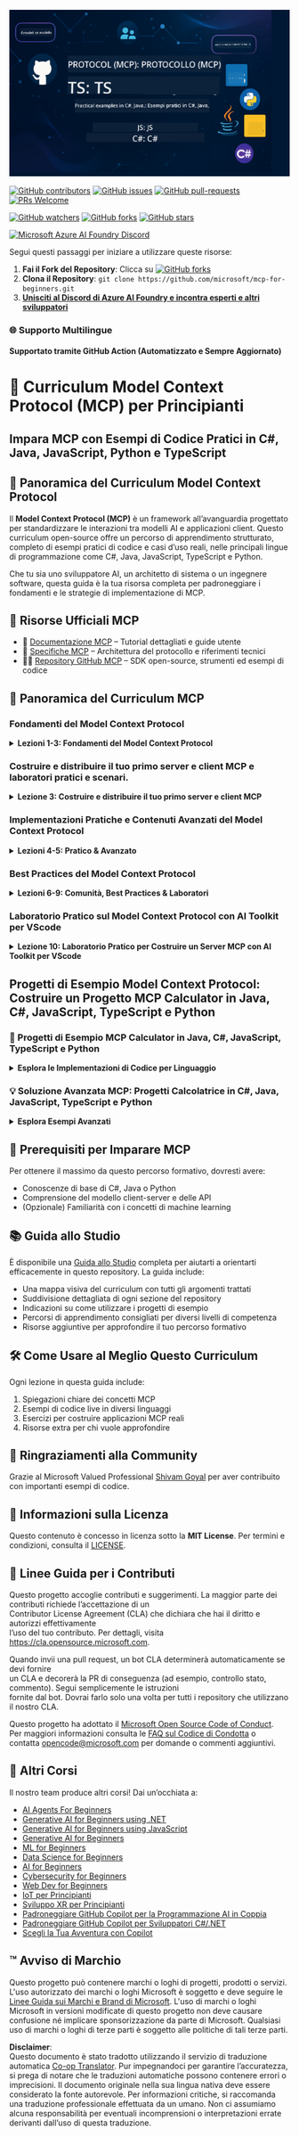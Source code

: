 <!--
CO_OP_TRANSLATOR_METADATA:
{
  "original_hash": "292f96c64f54ba097daea9598111ed82",
  "translation_date": "2025-07-02T05:34:01+00:00",
  "source_file": "README.md",
  "language_code": "it"
}
-->
![MCP-for-beginners](../../translated_images/mcp-beginners.2ce2b317996369ff66c5b72e25eff9d4288ab2741fc70c0b4e523d1ae1e249fd.it.png) 

[![GitHub contributors](https://img.shields.io/github/contributors/microsoft/mcp-for-beginners.svg)](https://GitHub.com/microsoft/mcp-for-beginners/graphs/contributors)
[![GitHub issues](https://img.shields.io/github/issues/microsoft/mcp-for-beginners.svg)](https://GitHub.com/microsoft/mcp-for-beginners/issues)
[![GitHub pull-requests](https://img.shields.io/github/issues-pr/microsoft/mcp-for-beginners.svg)](https://GitHub.com/microsoft/mcp-for-beginners/pulls)
[![PRs Welcome](https://img.shields.io/badge/PRs-welcome-brightgreen.svg?style=flat-square)](http://makeapullrequest.com)

[![GitHub watchers](https://img.shields.io/github/watchers/microsoft/mcp-for-beginners.svg?style=social&label=Watch)](https://GitHub.com/microsoft/mcp-for-beginners/watchers)
[![GitHub forks](https://img.shields.io/github/forks/microsoft/mcp-for-beginners.svg?style=social&label=Fork)](https://GitHub.com/microsoft/mcp-for-beginners/fork)
[![GitHub stars](https://img.shields.io/github/stars/microsoft/mcp-for-beginners?style=social&label=Star)](https://GitHub.com/microsoft/mcp-for-beginners/stargazers)


[![Microsoft Azure AI Foundry Discord](https://dcbadge.limes.pink/api/server/ByRwuEEgH4)](https://discord.com/invite/ByRwuEEgH4)

Segui questi passaggi per iniziare a utilizzare queste risorse:
1. **Fai il Fork del Repository**: Clicca su [![GitHub forks](https://img.shields.io/github/forks/microsoft/mcp-for-beginners.svg?style=social&label=Fork)](https://GitHub.com/microsoft/mcp-for-beginners/fork)
2. **Clona il Repository**:   `git clone https://github.com/microsoft/mcp-for-beginners.git`
3. [**Unisciti al Discord di Azure AI Foundry e incontra esperti e altri sviluppatori**](https://discord.com/invite/ByRwuEEgH4)


### 🌐 Supporto Multilingue

#### Supportato tramite GitHub Action (Automatizzato e Sempre Aggiornato)

# 🚀 Curriculum Model Context Protocol (MCP) per Principianti

## **Impara MCP con Esempi di Codice Pratici in C#, Java, JavaScript, Python e TypeScript**

## 🧠 Panoramica del Curriculum Model Context Protocol

Il **Model Context Protocol (MCP)** è un framework all’avanguardia progettato per standardizzare le interazioni tra modelli AI e applicazioni client. Questo curriculum open-source offre un percorso di apprendimento strutturato, completo di esempi pratici di codice e casi d’uso reali, nelle principali lingue di programmazione come C#, Java, JavaScript, TypeScript e Python.

Che tu sia uno sviluppatore AI, un architetto di sistema o un ingegnere software, questa guida è la tua risorsa completa per padroneggiare i fondamenti e le strategie di implementazione di MCP.

## 🔗 Risorse Ufficiali MCP

- 📘 [Documentazione MCP](https://modelcontextprotocol.io/) – Tutorial dettagliati e guide utente  
- 📜 [Specifiche MCP](https://spec.modelcontextprotocol.io/) – Architettura del protocollo e riferimenti tecnici  
- 🧑‍💻 [Repository GitHub MCP](https://github.com/modelcontextprotocol) – SDK open-source, strumenti ed esempi di codice  

## 🧭 Panoramica del Curriculum MCP

### Fondamenti del Model Context Protocol  
<details>
  <summary><strong> Lezioni 1-3: Fondamenti del Model Context Protocol</strong></summary>

- **00. Introduzione a MCP**  
  Panoramica sul Model Context Protocol e il suo ruolo nelle pipeline AI. [Leggi di più](./00-Introduction/README.md)
- **01. Concetti Chiave Spiegati**  
  Approfondimento sui concetti fondamentali di MCP. [Leggi di più](./01-CoreConcepts/README.md)
- **02. Sicurezza in MCP**  
  Minacce alla sicurezza e best practice. [Leggi di più](./02-Security/README.md)
- **03. Primi Passi con MCP**  
  Configurazione dell’ambiente, server/client base, integrazione. [Leggi di più](./03-GettingStarted/README.md)
</details>

### Costruire e distribuire il tuo primo server e client MCP e laboratori pratici e scenari.
<details>
  <summary><strong> Lezione 3: Costruire e distribuire il tuo primo server e client MCP</strong></summary>

- **3.1. Primo server** – [Guida](./03-GettingStarted/01-first-server/README.md)
- **3.2. Primo client** – [Guida](./03-GettingStarted/02-client/README.md)
- **3.3. Client con LLM** – [Guida](./03-GettingStarted/03-llm-client/README.md)
- **3.4. Consumare un server con Visual Studio Code** – [Guida](./03-GettingStarted/04-vscode/README.md)
- **3.5. Creare un server usando SSE** – [Guida](./03-GettingStarted/05-sse-server/README.md)
- **3.6. Streaming HTTP** – [Guida](./03-GettingStarted/06-http-streaming/README.md)
- **3.7. Usare AI Toolkit** – [Guida](./03-GettingStarted/07-aitk/README.md)
- **3.8. Testare il tuo server** – [Guida](./03-GettingStarted/08-testing/README.md)
- **3.9. Distribuire il tuo server** – [Guida](./03-GettingStarted/09-deployment/README.md)
</details>

### Implementazioni Pratiche e Contenuti Avanzati del Model Context Protocol  
<details>
  <summary><strong> Lezioni 4-5: Pratico & Avanzato</strong></summary>

- **04. Implementazione Pratica**  
  SDK, debug, test, template di prompt riutilizzabili. [Leggi di più](./04-PracticalImplementation/README.md)
- **05. Argomenti Avanzati in MCP**  
  AI multimodale, scalabilità, uso aziendale. [Leggi di più](./05-AdvancedTopics/README.md)
- **5.1. Integrazione MCP con Azure** – [Guida](./05-AdvancedTopics/mcp-integration/README.md)
- **5.2. Multimodalità** – [Guida](./05-AdvancedTopics/mcp-multi-modality/README.md)
- **5.3. Demo OAuth2 MCP** – [Guida](./05-AdvancedTopics/mcp-oauth2-demo/README.md)
- **5.4. Contesti Radice** – [Guida](./05-AdvancedTopics/mcp-root-contexts/README.md)
- **5.5. Routing** – [Guida](./05-AdvancedTopics/mcp-routing/README.md)
- **5.6. Campionamento** – [Guida](./05-AdvancedTopics/mcp-sampling/README.md)
- **5.7. Scalabilità** – [Guida](./05-AdvancedTopics/mcp-scaling/README.md)
- **5.8. Sicurezza** – [Guida](./05-AdvancedTopics/mcp-security/README.md)
- **5.9. Ricerca Web MCP** – [Guida](./05-AdvancedTopics/web-search-mcp/README.md)
- **5.10. Streaming in tempo reale** – [Guida](./05-AdvancedTopics/mcp-realtimestreaming/README.md)
- **5.11. Ricerca Web in tempo reale** – [Guida](./05-AdvancedTopics/mcp-realtimesearch/README.md)
- **5.12. Autenticazione Entra ID per server Model Context Protocol** – [Guida](./05-AdvancedTopics/mcp-security-entra/README.md)
</details>

### Best Practices del Model Context Protocol  
<details>
  <summary><strong> Lezioni 6-9: Comunità, Best Practices & Laboratori</strong></summary>
- **06. Contributi della Community** – [Guida](./06-CommunityContributions/README.md)
- **07. Lezioni dall’Adozione Precoce** – [Guida](./07-LessonsFromEarlyAdoption/README.md)
- **08. Best Practice per MCP** – [Guida](./08-BestPractices/README.md)
- **09. Casi di Studio MCP** – [Guida](./09-CaseStudy/README.md)
</details>

### Laboratorio Pratico sul Model Context Protocol con AI Toolkit per VScode
<details>
  <summary><strong>Lezione 10: Laboratorio Pratico per Costruire un Server MCP con AI Toolkit per VScode</strong></summary>
    
- **10. Ottimizzare i Flussi di Lavoro AI: Costruire un Server MCP con AI Toolkit** – [Laboratorio Pratico](./10-StreamliningAIWorkflowsBuildingAnMCPServerWithAIToolkit/README.md)
</details>

## Progetti di Esempio Model Context Protocol: Costruire un Progetto MCP Calculator in Java, C#, JavaScript, TypeScript e Python

### 🧮 Progetti di Esempio MCP Calculator in Java, C#, JavaScript, TypeScript e Python
<details>
  <summary><strong>Esplora le Implementazioni di Codice per Linguaggio</strong></summary>

  - [Esempio Server MCP in C#](./03-GettingStarted/samples/csharp/README.md)
  - [Calcolatrice MCP in Java](./03-GettingStarted/samples/java/calculator/README.md)
  - [Demo MCP in JavaScript](./03-GettingStarted/samples/javascript/README.md)
  - [Server MCP in Python](../../03-GettingStarted/samples/python/mcp_calculator_server.py)
  - [Esempio MCP in TypeScript](./03-GettingStarted/samples/typescript/README.md)

</details>

### 💡 Soluzione Avanzata MCP: Progetti Calcolatrice in C#, Java, JavaScript, TypeScript e Python
<details>
  <summary><strong>Esplora Esempi Avanzati</strong></summary>

  - [Esempio Avanzato in C#](./04-PracticalImplementation/samples/csharp/README.md)
  - [Esempio App Container Java](./04-PracticalImplementation/samples/java/containerapp/README.md)
  - [Esempio Avanzato JavaScript](./04-PracticalImplementation/samples/javascript/README.md)
  - [Implementazione Complessa in Python](../../04-PracticalImplementation/samples/python/mcp_sample.py)
  - [Esempio Container in TypeScript](./04-PracticalImplementation/samples/typescript/README.md)

</details>


## 🎯 Prerequisiti per Imparare MCP

Per ottenere il massimo da questo percorso formativo, dovresti avere:

- Conoscenze di base di C#, Java o Python  
- Comprensione del modello client-server e delle API  
- (Opzionale) Familiarità con i concetti di machine learning  

## 📚 Guida allo Studio

È disponibile una [Guida allo Studio](./study_guide.md) completa per aiutarti a orientarti efficacemente in questo repository. La guida include:

- Una mappa visiva del curriculum con tutti gli argomenti trattati  
- Suddivisione dettagliata di ogni sezione del repository  
- Indicazioni su come utilizzare i progetti di esempio  
- Percorsi di apprendimento consigliati per diversi livelli di competenza  
- Risorse aggiuntive per approfondire il tuo percorso formativo  

## 🛠️ Come Usare al Meglio Questo Curriculum

Ogni lezione in questa guida include:

1. Spiegazioni chiare dei concetti MCP  
2. Esempi di codice live in diversi linguaggi  
3. Esercizi per costruire applicazioni MCP reali  
4. Risorse extra per chi vuole approfondire  

## 🌟 Ringraziamenti alla Community

Grazie al Microsoft Valued Professional [Shivam Goyal](https://www.linkedin.com/in/shivam2003/) per aver contribuito con importanti esempi di codice. 

## 📜 Informazioni sulla Licenza

Questo contenuto è concesso in licenza sotto la **MIT License**. Per termini e condizioni, consulta il [LICENSE](../../LICENSE).

## 🤝 Linee Guida per i Contributi

Questo progetto accoglie contributi e suggerimenti. La maggior parte dei contributi richiede l’accettazione di un  
Contributor License Agreement (CLA) che dichiara che hai il diritto e autorizzi effettivamente  
l’uso del tuo contributo. Per dettagli, visita <https://cla.opensource.microsoft.com>.

Quando invii una pull request, un bot CLA determinerà automaticamente se devi fornire  
un CLA e decorerà la PR di conseguenza (ad esempio, controllo stato, commento). Segui semplicemente le istruzioni  
fornite dal bot. Dovrai farlo solo una volta per tutti i repository che utilizzano il nostro CLA.

Questo progetto ha adottato il [Microsoft Open Source Code of Conduct](https://opensource.microsoft.com/codeofconduct/).  
Per maggiori informazioni consulta le [FAQ sul Codice di Condotta](https://opensource.microsoft.com/codeofconduct/faq/) o  
contatta [opencode@microsoft.com](mailto:opencode@microsoft.com) per domande o commenti aggiuntivi.

## 🎒 Altri Corsi  
Il nostro team produce altri corsi! Dai un’occhiata a:

- [AI Agents For Beginners](https://github.com/microsoft/ai-agents-for-beginners?WT.mc_id=academic-105485-koreyst)  
- [Generative AI for Beginners using .NET](https://github.com/microsoft/Generative-AI-for-beginners-dotnet?WT.mc_id=academic-105485-koreyst)  
- [Generative AI for Beginners using JavaScript](https://github.com/microsoft/generative-ai-with-javascript?WT.mc_id=academic-105485-koreyst)  
- [Generative AI for Beginners](https://github.com/microsoft/generative-ai-for-beginners?WT.mc_id=academic-105485-koreyst)  
- [ML for Beginners](https://aka.ms/ml-beginners?WT.mc_id=academic-105485-koreyst)  
- [Data Science for Beginners](https://aka.ms/datascience-beginners?WT.mc_id=academic-105485-koreyst)  
- [AI for Beginners](https://aka.ms/ai-beginners?WT.mc_id=academic-105485-koreyst)  
- [Cybersecurity for Beginners](https://github.com/microsoft/Security-101??WT.mc_id=academic-96948-sayoung)  
- [Web Dev for Beginners](https://aka.ms/webdev-beginners?WT.mc_id=academic-105485-koreyst)
- [IoT per Principianti](https://aka.ms/iot-beginners?WT.mc_id=academic-105485-koreyst)
- [Sviluppo XR per Principianti](https://github.com/microsoft/xr-development-for-beginners?WT.mc_id=academic-105485-koreyst)
- [Padroneggiare GitHub Copilot per la Programmazione AI in Coppia](https://aka.ms/GitHubCopilotAI?WT.mc_id=academic-105485-koreyst)
- [Padroneggiare GitHub Copilot per Sviluppatori C#/.NET](https://github.com/microsoft/mastering-github-copilot-for-dotnet-csharp-developers?WT.mc_id=academic-105485-koreyst)
- [Scegli la Tua Avventura con Copilot](https://github.com/microsoft/CopilotAdventures?WT.mc_id=academic-105485-koreyst)


## ™️ Avviso di Marchio

Questo progetto può contenere marchi o loghi di progetti, prodotti o servizi. L'uso autorizzato dei marchi o loghi Microsoft è soggetto e deve seguire le
[Linee Guida sui Marchi e Brand di Microsoft](https://www.microsoft.com/legal/intellectualproperty/trademarks/usage/general).
L'uso di marchi o loghi Microsoft in versioni modificate di questo progetto non deve causare confusione né implicare sponsorizzazione da parte di Microsoft.
Qualsiasi uso di marchi o loghi di terze parti è soggetto alle politiche di tali terze parti.

**Disclaimer**:  
Questo documento è stato tradotto utilizzando il servizio di traduzione automatica [Co-op Translator](https://github.com/Azure/co-op-translator). Pur impegnandoci per garantire l’accuratezza, si prega di notare che le traduzioni automatiche possono contenere errori o imprecisioni. Il documento originale nella sua lingua nativa deve essere considerato la fonte autorevole. Per informazioni critiche, si raccomanda una traduzione professionale effettuata da un umano. Non ci assumiamo alcuna responsabilità per eventuali incomprensioni o interpretazioni errate derivanti dall’uso di questa traduzione.